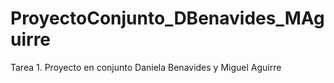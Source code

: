 # ProyectoConjunto_DBenavides_MAguirre
Tarea 1. Proyecto en conjunto Daniela Benavides y Miguel Aguirre 
